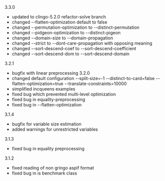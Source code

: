 3.3.0
 - updated to clingo-5.2.0 refactor-solve branch
 - changed --flatten-optimization default to false
 - changed --permutation-optimization to --distinct-permutation
 - changed --pidgeon-optimization to --distinct-pigeon
 - changed --domain-size to --domain-propagation
 - changed --strict to --dont-care-propagation with opposing meaning
 - changed --sort-descend-coef to --sort-descend-coefficient
 - changed --sort-descend-dom to --sort-descend-domain

3.2.1
 - bugfix with linear preprocessing
3.2.0
 - changed default configuration
   --split-size=-1
   --distinct-to-card=false
   --flatten-optimization=true
   --translate-constraints=10000 
 - simplified incqueens examples
 - fixed bug which prevented multi-level optimization
 - fixed bug in equality-preprocessing
 - fixed bug in --flatten-optimization

3.1.4
 - bugfix for variable size estimation
 - added warnings for unrestricted variables

3.1.3
- fixed bug in equality preprocessing

3.1.2
- fixed reading of non gringo aspif format
- fixed bug in is benchmark class
